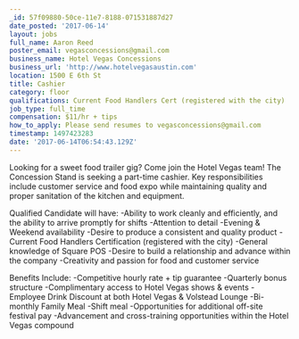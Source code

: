 ```yaml
---
_id: 57f09880-50ce-11e7-8188-071531887d27
date_posted: '2017-06-14'
layout: jobs
full_name: Aaron Reed
poster_email: vegasconcessions@gmail.com
business_name: Hotel Vegas Concessions
business_url: 'http://www.hotelvegasaustin.com'
location: 1500 E 6th St
title: Cashier
category: floor
qualifications: Current Food Handlers Cert (registered with the city)
job_type: full_time
compensation: $11/hr + tips
how_to_apply: Please send resumes to vegasconcessions@gmail.com
timestamp: 1497423283
date: '2017-06-14T06:54:43.129Z'
---
```

Looking for a sweet food trailer gig? Come join the Hotel Vegas team! The Concession Stand is seeking a part-time cashier. Key responsibilities include customer service and food expo while maintaining quality and proper sanitation of the kitchen and equipment.
 
 
Qualified Candidate will have:
-Ability to work cleanly and efficiently, and the ability to arrive promptly for shifts
-Attention to detail 
-Evening & Weekend availability
-Desire to produce a consistent and quality product
-Current Food Handlers Certification (registered with the city)
-General knowledge of Square POS
-Desire to build a relationship and advance within the company
-Creativity and passion for food and customer service
 
 
Benefits Include:
-Competitive hourly rate + tip guarantee
-Quarterly bonus structure 
-Complimentary access to Hotel Vegas shows & events
-Employee Drink Discount at both Hotel Vegas & Volstead Lounge
-Bi-monthly Family Meal
-Shift meal
-Opportunities for additional off-site festival pay
-Advancement and cross-training opportunities within the Hotel Vegas compound
